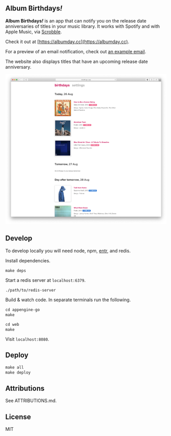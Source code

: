## Album Birthdays<i>!</i>

__Album Birthdays<i>!</i>__ is an app that can notify you on the release date anniversaries of titles in your music library. It works with Spotify and with Apple Music, via [Scrobble](https://scrobbl.es).

Check it out at [https://albumday.cc](https://albumday.cc).

For a preview of an email notification, check out [an example email](https://albumday.cc/email-preview).

The website also displays titles that have an upcoming release date anniversary.

![](resources/readme_screenshot.png)

## Develop

To develop locally you will need node, npm, [entr](http://eradman.com/entrproject/), and redis.

Install dependencies.

```
make deps
```

Start a redis server at `localhost:6379`.

```
./path/to/redis-server
```

Build & watch code. In separate terminals run the following.

```
cd appengine-go
make
```

```
cd web
make
```

Visit `localhost:8080`.

## Deploy

```
make all
make deploy
```

## Attributions

See ATTRIBUTIONS.md.

## License

MIT
